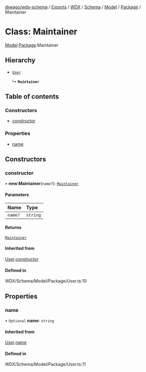 [@wago/wdx-schema](../README.md) / [Exports](../modules.md) / [WDX](../modules/WDX.md) / [Schema](../modules/WDX.Schema.md) / [Model](../modules/WDX.Schema.Model.md) / [Package](../modules/WDX.Schema.Model.Package.md) / Maintainer

# Class: Maintainer

[Model](../modules/WDX.Schema.Model.md).[Package](../modules/WDX.Schema.Model.Package.md).Maintainer

## Hierarchy

- [`User`](WDX.Schema.Model.Package.User.md)

  ↳ **`Maintainer`**

## Table of contents

### Constructors

- [constructor](WDX.Schema.Model.Package.Maintainer.md#constructor)

### Properties

- [name](WDX.Schema.Model.Package.Maintainer.md#name)

## Constructors

### constructor

• **new Maintainer**(`name?`): [`Maintainer`](WDX.Schema.Model.Package.Maintainer.md)

#### Parameters

| Name | Type |
| :------ | :------ |
| `name?` | `string` |

#### Returns

[`Maintainer`](WDX.Schema.Model.Package.Maintainer.md)

#### Inherited from

[User](WDX.Schema.Model.Package.User.md).[constructor](WDX.Schema.Model.Package.User.md#constructor)

#### Defined in

WDX/Schema/Model/Package/User.ts:10

## Properties

### name

• `Optional` **name**: `string`

#### Inherited from

[User](WDX.Schema.Model.Package.User.md).[name](WDX.Schema.Model.Package.User.md#name)

#### Defined in

WDX/Schema/Model/Package/User.ts:11
